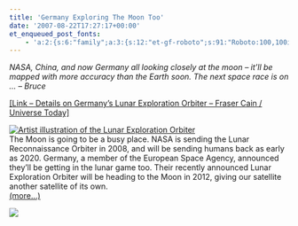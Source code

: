 ```yaml
---
title: 'Germany Exploring The Moon Too'
date: '2007-08-22T17:27:17+00:00'
et_enqueued_post_fonts:
    - 'a:2:{s:6:"family";a:3:{s:12:"et-gf-roboto";s:91:"Roboto:100,100italic,300,300italic,regular,italic,500,500italic,700,700italic,900,900italic";s:22:"et-gf-roboto-condensed";s:59:"Roboto+Condensed:300,300italic,regular,italic,700,700italic";s:17:"et-gf-roboto-slab";s:51:"Roboto+Slab:100,200,300,regular,500,600,700,800,900";}s:6:"subset";a:7:{i:0;s:9:"latin-ext";i:1;s:5:"greek";i:2;s:9:"greek-ext";i:3;s:10:"vietnamese";i:4;s:8:"cyrillic";i:5;s:5:"latin";i:6;s:12:"cyrillic-ext";}}'
---
```


*NASA, China, and now Germany all looking closely at the moon – it’ll be mapped with more accuracy than the Earth soon. The next space race is on … – Bruce*

[\[Link – Details on Germany’s Lunar Exploration Orbiter – Fraser Cain / Universe Today\]](http://feeds.feedburner.com/~r/universetoday/pYdq/~3/146707435/)

[![Artist illustration of the Lunar Exploration Orbiter](http://www.universetoday.com/wp-content/uploads/2007/08/leo_basic.thumbnail.png)](http://www.universetoday.com/wp-content/uploads/2007/08/leo_basic.png "Artist illustration of the Lunar Exploration Orbiter")  
The Moon is going to be a busy place. NASA is sending the Lunar Reconnaissance Orbiter in 2008, and will be sending humans back as early as 2020. Germany, a member of the European Space Agency, announced they’ll be getting in the lunar game too. Their recently announced Lunar Exploration Orbiter will be heading to the Moon in 2012, giving our satellite another satellite of its own.  
[(more…)](http://www.universetoday.com/2007/08/21/details-on-germanys-lunar-exploration-orbiter/#more-11674)

![](http://feeds.feedburner.com/~r/universetoday/pYdq/~4/146707435)